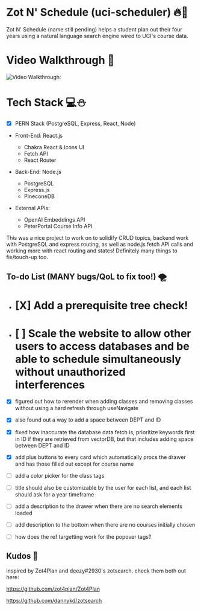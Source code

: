 # **Zot N' Schedule (uci-scheduler)** 🔥💖
Zot N' Schedule (name still pending) helps a student plan out their four years using a natural language search engine wired to UCI's course data.

# **Video Walkthrough** 🚀
<img src='https://github.com/Xire7/uci-scheduler/blob/main/frontend/uci-scheduler/images/ZotNScheduleDraft3.gif' title='Video Walkthrough' width='' alt='Video Walkthrough: '></img>

# **Tech Stack** 💻⛄
- [X] PERN Stack (PostgreSQL, Express, React, Node) 

* Front-End: React.js
    - Chakra React & Icons UI
    - Fetch API
    - React Router

* Back-End: Node.js
    -  PostgreSQL
    -  Express.js
    -  PineconeDB 

* External APIs:
    - OpenAI Embeddings API
    - PeterPortal Course Info API


This was a nice project to work on to solidify CRUD topics, backend work with PostgreSQL and express routing, as well as node.js fetch API calls and working more with react routing and states! Definitely many things to fix/touch-up too.


## To-do List (MANY bugs/QoL to fix too!) 🌪️
- # [X] Add a prerequisite tree check!
- # [ ] Scale the website to allow other users to access databases and be able to schedule simultaneously without unauthorized interferences 
- [X] figured out how to rerender when adding classes and removing classes without using a hard refresh through useNavigate
- [X] also found out a way to add a space between DEPT and ID 
- [X] fixed how inaccurate the database data fetch is, prioritize keywords first in ID if they are retrieved from vectorDB, but that includes adding space between DEPT and ID
- [X] add plus buttons to every card which automatically procs the drawer and has those filled out except for course name
- [ ] add a color picker for the class tags
- [ ] title should also be customizable by the user for each list, and each list should ask for a year timeframe
- [ ] add a description to the drawer when there are no search elements loaded
- [ ] add description to the bottom when there are no courses initially chosen
- [ ] how does the ref targetting work for the popover tags?


## Kudos 🎨
inspired by Zot4Plan and deezy#2930's zotsearch.
check them both out here:

https://github.com/zot4plan/Zot4Plan

https://github.com/dannykd/zotsearch

